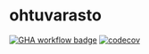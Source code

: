 # ohtuvarasto
<a href="https://github.com/JVilo/ohtuvarasto/actions">![GHA workflow badge](https://github.com/JVilo/ohtuvarasto/workflows/CI/badge.svg)</a> [![codecov](https://codecov.io/gh/JVilo/ohtuvarasto/graph/badge.svg?token=3HHDWF7G9R)](https://codecov.io/gh/JVilo/ohtuvarasto)
